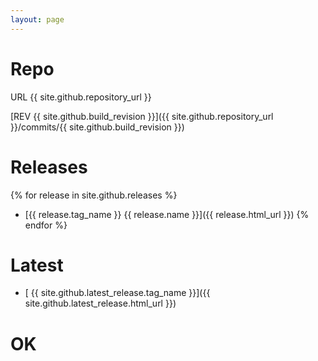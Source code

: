 ```yaml
---
layout: page
---
```



# Repo

 URL {{ site.github.repository_url }}

 [REV {{ site.github.build_revision }}]({{ site.github.repository_url }}/commits/{{ site.github.build_revision }})

# Releases

{% for release in site.github.releases %}
  * [{{ release.tag_name }} {{ release.name }}]({{ release.html_url }})
{% endfor %}

# Latest

 * [ {{ site.github.latest_release.tag_name }}]({{ site.github.latest_release.html_url }}) 

# OK

